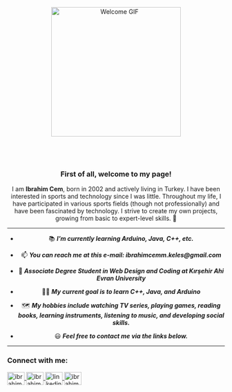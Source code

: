 <div align="center">
<img src="https://raw.githubusercontent.com/ibrahimcemk/gifrepo/main/%C4%B0brahim%20Cem%20Kele%C5%9F.gif" alt="Welcome GIF" style="width: 300px; height: auto; margin-bottom: 20px;" />


<div align="center">
  <marquee direction="left" behavior="scroll" scrollamount="5" style="font-size: 2em; color: #3498db; font-weight: bold;">
    👋 Hello, I'm Ibrahim Cem! Welcome to My GitHub Page 🚀
  </marquee>
</div>

<div align="center">
  <h3>First of all, welcome to my page!</h3>
  <p>
    I am <strong>Ibrahim Cem</strong>, born in 2002 and actively living in Turkey. I have been interested in sports and technology since I was little.
    Throughout my life, I have participated in various sports fields (though not professionally) and have been fascinated by technology. 
    I strive to create my own projects, growing from basic to expert-level skills. 🚀
  </p>
</div>

---

- 📚 **_I’m currently learning Arduino, Java, C++, etc._**

- 📫 **_You can reach me at this e-mail: ibrahimcemm.keles@gmail.com_**

- 📖 **_Associate Degree Student in Web Design and Coding at Kırşehir Ahi Evran University_**

- 👨‍💻 **_My current goal is to learn C++, Java, and Arduino_**

- 🗺️ **_My hobbies include watching TV series, playing games, reading books, learning instruments, listening to music, and developing social skills._**

- 😃 **_Feel free to contact me via the links below._**

---

<h3 align="left">Connect with me:</h3>
<p align="left">
  <a href="https://dev.to/ibrahimcemk" target="blank">
    <img align="center" src="https://raw.githubusercontent.com/rahuldkjain/github-profile-readme-generator/master/src/images/icons/Social/devto.svg" alt="ibrahimcemk" height="30" width="40" />
  </a>  
  <a href="https://codepen.io/ibrahimcemk" target="blank">
    <img align="center" src="https://raw.githubusercontent.com/rahuldkjain/github-profile-readme-generator/master/src/images/icons/Social/codepen.svg" alt="ibrahimcemk" height="30" width="40" />
  </a>
  <a href="https://www.linkedin.com/in/ibrahim-cem-keles/" target="blank">
    <img align="center" src="https://raw.githubusercontent.com/rahuldkjain/github-profile-readme-generator/master/src/images/icons/Social/linked-in-alt.svg" alt="linkedinbo" height="30" width="40" />
  </a>  
  <a href="https://instagram.com/ibrahimcemmk" target="blank">
    <img align="center" src="https://raw.githubusercontent.com/rahuldkjain/github-profile-readme-generator/master/src/images/icons/Social/instagram.svg" alt="ibrahimcemm.k" height="30" width="40" />
  </a>
</p>
